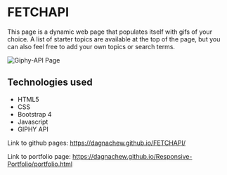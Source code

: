 # FETCHAPI

This page is a dynamic web page that populates itself with gifs of your choice. A list of starter topics are available at the top of the page, but you can also feel free to add your own topics or search terms.

![Giphy-API Page](/assets/img/giphyHome.png)

## Technologies used
* HTML5
* CSS
* Bootstrap 4
* Javascript
* GIPHY API

Link to github pages: https://dagnachew.github.io/FETCHAPI/

Link to portfolio page: https://dagnachew.github.io/Responsive-Portfolio/portfolio.html
